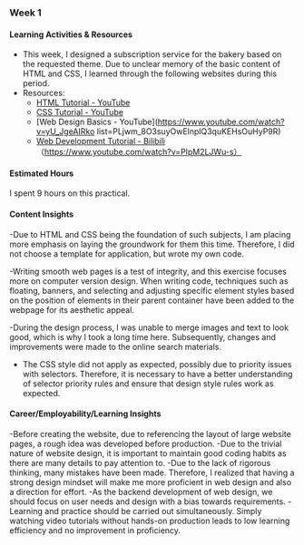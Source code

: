 ### Week 1

#### Learning Activities & Resources
 - This week, I designed a subscription service for the bakery based on the requested theme. Due to unclear memory of the basic content of HTML and CSS, I learned through the following websites during this period.
 - Resources:
   - [HTML Tutorial - YouTube](https://www.youtube.com/watch?v=pQN-pnXPaVg)
   - [CSS Tutorial - YouTube](https://www.youtube.com/watch?v=G3e-cpL7ofc)
   - [Web Design Basics - YouTube](https://www.youtube.com/watch?v=yU_JgeAIRko      list=PLjwm_8O3suyOwElnplQ3quKEHsOuHyP9R)
   - [Web Development Tutorial - Bilibili](https://www.youtube.com/watch?v=CTjbDom7wKQ)
    （https://www.youtube.com/watch?v=PlpM2LJWu-s）

#### Estimated Hours
I spent 9 hours on this practical.

#### Content Insights

-Due to HTML and CSS being the foundation of such subjects, I am placing more emphasis on laying the groundwork for them this time. Therefore, I did not choose a template for application, but wrote my own code.

-Writing smooth web pages is a test of integrity, and this exercise focuses more on computer version design. When writing code, techniques such as floating, banners, and selecting and adjusting specific element styles based on the position of elements in their parent container have been added to the webpage for its aesthetic appeal.

-During the design process, I was unable to merge images and text to look good, which is why I took a long time here. Subsequently, changes and improvements were made to the online search materials.

- The CSS style did not apply as expected, possibly due to priority issues with selectors. Therefore, it is necessary to have a better understanding of selector priority rules and ensure that design style rules work as expected.


#### Career/Employability/Learning Insights

-Before creating the website, due to referencing the layout of large website pages, a rough idea was developed before production.
-Due to the trivial nature of website design, it is important to maintain good coding habits as there are many details to pay attention to.
-Due to the lack of rigorous thinking, many mistakes have been made. Therefore, I realized that having a strong design mindset will make me more proficient in web design and also a direction for effort.
-As the backend development of web design, we should focus on user needs and design with a bias towards requirements.
-Learning and practice should be carried out simultaneously. Simply watching video tutorials without hands-on production leads to low learning efficiency and no improvement in proficiency.